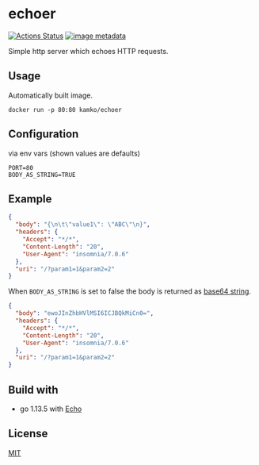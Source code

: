 # echoer
[![Actions Status](https://github.com/kamko/echoer/workflows/Docker%20build/badge.svg)](https://github.com/kamko/echoer/actions "docker build status badge")
[![image metadata](https://images.microbadger.com/badges/image/kamko/echoer.svg)](https://microbadger.com/images/kamko/echoer "kamko/echoer image metadata")

Simple http server which echoes HTTP requests.

## Usage
Automatically built image.

`docker run -p 80:80 kamko/echoer`

## Configuration
via env vars (shown values are defaults)

```
PORT=80
BODY_AS_STRING=TRUE
```

## Example
```json
{
  "body": "{\n\t\"value1\": \"ABC\"\n}",
  "headers": {
    "Accept": "*/*",
    "Content-Length": "20",
    "User-Agent": "insomnia/7.0.6"
  },
  "uri": "/?param1=1&param2=2"
}
```

When `BODY_AS_STRING` is set to false the body is returned as [base64 string](https://golang.org/pkg/encoding/json/).
```json
{
  "body": "ewoJInZhbHVlMSI6ICJBQkMiCn0=",
  "headers": {
    "Accept": "*/*",
    "Content-Length": "20",
    "User-Agent": "insomnia/7.0.6"
  },
  "uri": "/?param1=1&param2=2"
}
```

## Build with
- go 1.13.5 with [Echo](https://echo.labstack.com/)

## License
[MIT](LICENSE)
